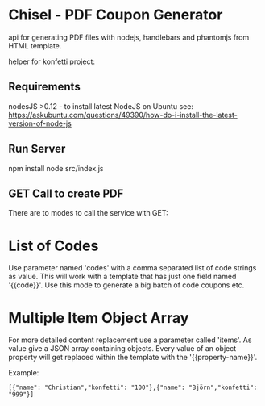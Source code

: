 # Chisel - PDF Coupon Generator

api for generating PDF files with nodejs, handlebars and phantomjs from HTML template.

helper for konfetti project: 

## Requirements

nodesJS >0.12 - to install latest NodeJS on Ubuntu see: https://askubuntu.com/questions/49390/how-do-i-install-the-latest-version-of-node-js

## Run Server

npm install
node src/index.js

## GET Call to create PDF

There are to modes to call the service with GET:

# List of Codes

Use parameter named 'codes' with a comma separated list of code strings as value.
This will work with a template that has just one field named '{{code}}'.
Use this mode to generate a big batch of code coupons etc.

# Multiple Item Object Array

For more detailed content replacement use a parameter called 'items'.
As value give a JSON array containing objects.
Every value of an object property will get replaced within the template with the '{{property-name}}'.

Example:
```
[{"name": "Christian","konfetti": "100"},{"name": "Björn","konfetti": "999"}]
```



